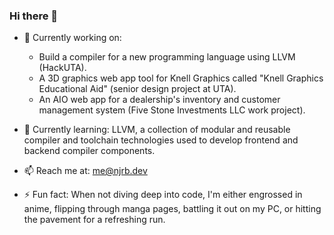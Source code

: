 ### Hi there 👋

<!--
**CRAKZOR/CRAKZOR** is a ✨ _special_ ✨ repository because its `README.md` (this file) appears on your GitHub profile.
-->

- 🔭 Currently working on:
  - Build a compiler for a new programming language using LLVM (HackUTA).
  - A 3D graphics web app tool for Knell Graphics called "Knell Graphics Educational Aid" (senior design project at UTA).
  - An AIO web app for a dealership's inventory and customer management system (Five Stone Investments LLC work project).
  
- 🌱 Currently learning: LLVM, a collection of modular and reusable compiler and toolchain technologies used to develop frontend and backend compiler components.
  
- 📫 Reach me at: me@njrb.dev
  
- ⚡ Fun fact: When not diving deep into code, I'm either engrossed in anime, flipping through manga pages, battling it out on my PC, or hitting the pavement for a refreshing run.
